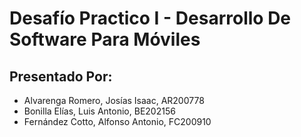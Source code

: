# Desafío Practico I - Desarrollo De Software Para Móviles

## Presentado Por:
- Alvarenga Romero, Josías Isaac, AR200778
- Bonilla Elías, Luis Antonio,  BE202156
- Fernández Cotto, Alfonso Antonio, FC200910 

